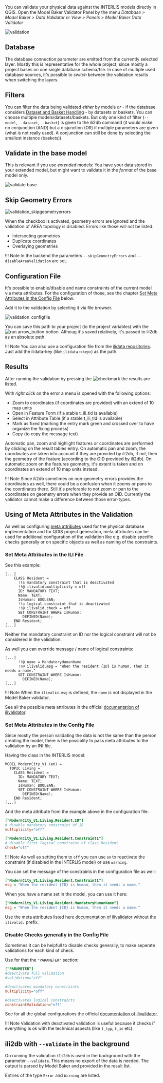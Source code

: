 You can validate your physical data against the INTERLIS models directly in QGIS. Open the Model Baker Validator Panel by the menu *Database > Model Baker > Data Validator* or *View > Panels > Model Baker Data Validator*

![validation](../assets/validation.png)

## Database

The database connection parameter are emitted from the currently selected layer. Mostly this is representative for the whole project, since mostly a project bases on one single database schema/file. In case of multiple used database sources, it's possible to *switch* between the validation results when switching the layers.

## Filters

You can filter the data being validated *either* by models *or* - if the database considers [Dataset and Basket Handling](../../background_info/basket_handling/) - by datasets *or* baskets. You can choose multiple models/datasets/baskets. But only one kind of filter (`--model`, `--dataset`, `--basket`) is given to the ili2db command (it would make no conjunction (AND) but a disjunction (OR) if multiple parameters are given (what is not really used). A conjunction can still be done by selecting the smallest instance (baskets)).

## Validate in the base model

This is relevant if you use *extended* models: You have your data stored in your extended model, but might want to validate it in the *format* of the base model only.

![validate base](../assets/validation_exportmodels.png)

## Skip Geometry Errors

![validation_skipgeometryerrors](../assets/validation_skipgeometryerrors.png)

When the checkbox is activated, geometry errors are ignored and the validation of AREA topology is disabled. Errors like those will not be listed.

- Intersecting geometries
- Duplicate coordinates
- Overlaying geometries

!!! Note
    In the backend the parameters `--skipGeometryErrors` and `--disableAreaValidation` are set.

## Configuration File

It's possible to enable/disable and name constraints of the current model via meta attributes. For the configuration of those, see the chapter [Set Meta Attributes in the Config File](#set-meta-attributes-in-the-config-file) below.

Add it to the validation by selecting it via file browser.

![validation_configfile](../assets/validation_configfile.png)

You can save this path to your project (to the project variables) with the ![run arrow_button](../assets/arrow_button.png) botton. Althoug it's saved relatively, it's passed to ili2db as an absolute path.

!!! Note
    You can also use a configuration file from the [ilidata repositories](../../background_info/usabilityhub/technical_concept). Just add the ilidata-key (like `ilidata:<key>`) as the path.

## Results

After running the validation by pressing the ![checkmark](../assets/checkmark_button.png) the results are listed.

With *right click* on the error a menu is opened with the following options:

- Zoom to coordinates (if coordinates are provided) with an extend of 10 map units
- Open in Feature Form (if a stable t_ili_tid is available)
- Select in Attribute Table (if a stable t_ili_tid is available)
- Mark as fixed (marking the entry mark green and crossed over to have organize the fixing process)
- Copy (to copy the message text)

Automatic pan, zoom and highlight features or coordinates are performed by clicking on the result tables entry.
On automatic pan and zoom, the coordinates are taken into account if they are provided by ili2db, if not, then the geometry of the feature (according to the OID provided by ili2db). On automatic zoom on the features geometry, it's extent is taken and on coordinates an extend of 10 map units instead.

!!! Note
    Since ili2db sometimes on non-geometry errors provides the coordinates as well, there could be a confusion when it zooms or pans to the coordinates there. Still it's preferable to not zoom or pan to the coordinates on geometry errors when they provide an OID. Currently the validator cannot make a difference between those error-types.

## Using of Meta Attributes in the Validation

As well as configuring [meta attributes](../../background_info/meta_attributes/) used for the physical database implementation and for QGIS project generation, meta attributes can be used for additional configuration of the validation like e.g. disable specific checks generally or on specific objects as well as naming of the constraints.

### Set Meta Attributes in the ILI File

See this example:

```
[...]
    CLASS Resident =
      !!a mandatory constraint that is deactivated
      !!@ ilivalid.multiplicity = off
      ID: MANDATORY TEXT;
      Name: TEXT;
      IsHuman: BOOLEAN;
      !!a logical constraint that is deactivated
      !!@ ilivalid.check = off
      SET CONSTRAINT WHERE IsHuman:
        DEFINED(Name);
    END Resident;
[...]
```

Neither the mandatory constraint on ID nor the logical constraint will not be considered in the validation.

As well you can override message / name of logical constraints:

```
[...]
      !!@ name = MandatoryHumanName
      !!@ ilivalid.msg = "When the resident {ID} is human, then it needs a name."
      SET CONSTRAINT WHERE IsHuman:
        DEFINED(Name);
[...]
```

!!! Note
    When the `ilivalid.msg` is defined, the `name` is not displayed in the Model Baker validator.

See all the possible meta attributes in the official [documentation of ilivalidator](https://github.com/claeis/ilivalidator/blob/master/docs/ilivalidator.rst#interlis-metaattribute).

### Set Meta Attributes in the Config File

Since mostly the person validating the data is not the same than the person creating the model, there is the possiblity to pass meta attributes to the validation by an INI file.

Having the class in the INTERLIS model:

```
MODEL ModernCity_V1 (en) =
  TOPIC Living =
    CLASS Resident =
      ID: MANDATORY TEXT;
      Name: TEXT;
      IsHuman: BOOLEAN;
      SET CONSTRAINT WHERE IsHuman:
        DEFINED(Name);
    END Resident;
[...]
```

And the meta attribute from the example above in the configuration file:

```ini
["ModernCity_V1.Living.Resident.ID"]
# disable mandatory constraint of ID
multiplicity="off"

["ModernCity_V1.Living.Resident.Constraint1"]
# disable first logical constraint of class Resident
check="off"
```

!!! Note
    As well as setting them to `off` you can use `on` to reactivate the constraint (if disabled in the INTERLIS model) or use `warning`.

You can set the message of the constraints in the configuration file as well:

```ini
["ModernCity_V1.Living.Resident.Constraint1"]
msg = "When the resident {ID} is human, then it needs a name."
```

When you have a name set in the model, you can use it here:

```ini
["ModernCity_V1.Living.Resident.MandatoryHumanName"]
msg = "When the resident {ID} is human, then it needs a name."
```

Use the meta attributes listed here [documentation of ilivalidator](https://github.com/claeis/ilivalidator/blob/master/docs/ilivalidator.rst#interlis-metaattribute)  without the `ilivalid.` prefix.

### Disable Checks generally in the Config File

Sometimes it can be helpfull to disable checks generally, to make seperate validations for each kind of check.

Use for that the `"PARAMETER"` section:

```ini
["PARAMETER"]
#deactivate full validation
#validation="off"

#deactivates mandatory constraints
multiplicity="off"

#deactivates logical constraints
constraintValidation="off"
```

See for all the global configurations the official [documentation of ilivalidator](https://github.com/claeis/ilivalidator/blob/master/docs/ilivalidator.rst#ini-globale-konfigurationen).


!!! Note
    Validation with deactivated validation is useful because it checks if everything is ok with the technical aspects (like `t_typ`, `t_id` etc).

## ili2db with `--validate` in the background

On running the validation `ili2db` is used in the background with the parameter `--validate`. This means no export of the data is needed. The output is parsed by Model Baker and provided in the result list.

Entries of the type `Error` and `Warning` are listed.
